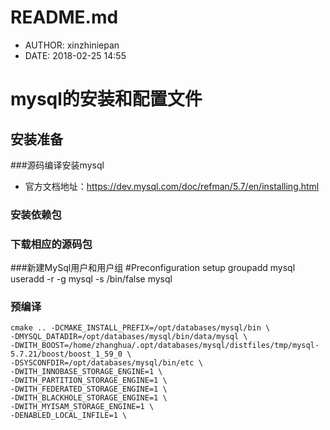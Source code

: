 #  README.md
 - AUTHOR: xinzhiniepan
 - DATE: 2018-02-25 14:55

# mysql的安装和配置文件
## 安装准备
###源码编译安装mysql
* 官方文档地址：https://dev.mysql.com/doc/refman/5.7/en/installing.html

### 安装依赖包
### 下载相应的源码包
###新建MySql用户和用户组
\#Preconfiguration setup
groupadd mysql
useradd -r -g mysql -s /bin/false mysql
### 预编译
    cmake .. -DCMAKE_INSTALL_PREFIX=/opt/databases/mysql/bin \
    -DMYSQL_DATADIR=/opt/databases/mysql/bin/data/mysql \
    -DWITH_BOOST=/home/zhanghua/.opt/databases/mysql/distfiles/tmp/mysql-5.7.21/boost/boost_1_59_0 \
    -DSYSCONFDIR=/opt/databases/mysql/bin/etc \
    -DWITH_INNOBASE_STORAGE_ENGINE=1 \
    -DWITH_PARTITION_STORAGE_ENGINE=1 \
    -DWITH_FEDERATED_STORAGE_ENGINE=1 \
    -DWITH_BLACKHOLE_STORAGE_ENGINE=1 \
    -DWITH_MYISAM_STORAGE_ENGINE=1 \
    -DENABLED_LOCAL_INFILE=1 \         
